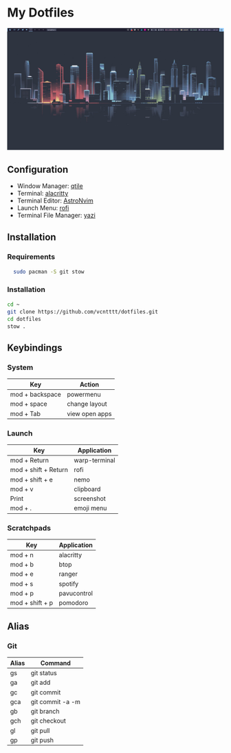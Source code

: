 # My Dotfiles

![App Screenshot](screenshots/demo.png)

## Configuration

- Window Manager: [qtile](https://github.com/vcntttt/dotfiles/tree/main/.config/qtile)
- Terminal: [alacritty](https://github.com/vcntttt/dotfiles/tree/main/.config/alacritty)
- Terminal Editor: [AstroNvim](https://astronvim.com/)
- Launch Menu: [rofi](https://github.com/vcntttt/dotfiles/tree/main/.config/rofi)
- Terminal File Manager: [yazi](https://github.com/vcntttt/dotfiles/tree/main/.config/yazi)

## Installation

### Requirements

```bash
  sudo pacman -S git stow
```

### Installation

```zsh
cd ~
git clone https://github.com/vcntttt/dotfiles.git
cd dotfiles
stow .
```

## Keybindings

### System

| Key | Action |
| ---- | ---- |
| mod + backspace | powermenu |
| mod + space | change layout |
| mod + Tab | view open apps |

### Launch

| Key | Application |
| ---- | ---- |
| mod + Return | warp-terminal|
| mod + shift + Return | rofi |
| mod + shift + e | nemo |
| mod + v |  clipboard |
| Print | screenshot |
| mod + . | emoji menu |

### Scratchpads

| Key | Application |
| ---- | ---- |
| mod + n | alacritty |
| mod + b | btop |
| mod + e | ranger |
| mod + s | spotify |
| mod + p | pavucontrol |
| mod + shift + p | pomodoro |

## Alias

### Git

| Alias | Command |
| ---- | ---- |
| gs | git status|
| ga | git add|
| gc | git commit|
| gca | git commit -a -m|
| gb | git branch|
| gch | git checkout|
| gl | git pull|
| gp | git push|

<!-- ### Development

| Alias | Command |
| ---- | ---- |
| viteinit | bunx create-vite@latest|
| astroinit | bunx create astro@latest|
| nextinit | bunx create-next-app@latest|
| bund | bun run dev |
| buni | bun install |
| bunb | bun run build | -->
